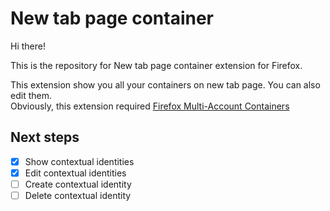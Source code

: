# New tab page container
Hi there!  
  
This is the repository for New tab page container extension for Firefox.  
  
This extension show you all your containers on new tab page. You can also edit them.  
Obviously, this extension required [Firefox Multi-Account Containers](https://addons.mozilla.org/fr/firefox/addon/multi-account-containers/)  
  
## Next steps
- [x] Show contextual identities
- [x] Edit contextual identities
- [ ] Create contextual identity
- [ ] Delete contextual identity